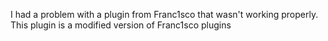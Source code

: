 I had a problem with a plugin from Franc1sco that wasn't working properly. This plugin is a modified version of Franc1sco plugins
